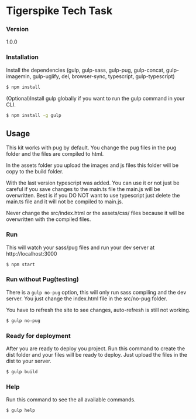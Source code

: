 # Tigerspike Tech Task


### Version

1.0.0


### Installation

Install the dependencies (gulp, gulp-sass, gulp-pug, gulp-concat, gulp-imagemin, gulp-uglify, del, browser-sync, typescript, gulp-typescript)

```sh
$ npm install
```

(Optional)Install gulp globally if you want to run the gulp command in your CLI.

```sh
$ npm install -g gulp
```

## Usage

This kit works with pug by default. You change the pug files in the pug folder and the files are compiled to html.

In the assets folder you upload the images and js files this folder will be copy to the build folder.

With the last version typescript was added. You can use it or not just be careful if you save changes to the main.ts file the main.js will be overwritten. Best is if you DO NOT want to use typescript just delete the
main.ts file and it will not be compiled to main.js.

Never change the src/index.html or the assets/css/ files because it will be overwritten with the compiled files.

### Run

This will watch your sass/pug files and run your dev server at http://localhost:3000

```sh
$ npm start
```

### Run without Pug(testing)

There is a `gulp no-pug` option, this will only run sass compiling and the dev server. You just change the index.html file in the src/no-pug folder.

You have to refresh the site to see changes, auto-refresh is still not working.

```sh
$ gulp no-pug
```

### Ready for deployment

After you are ready to deploy you project. Run this command to create the dist folder and your files will be ready to deploy. Just upload the files in the dist to your server.

```sh
$ gulp build
```
### Help

Run this command to see the all available commands.

```sh
$ gulp help
```
